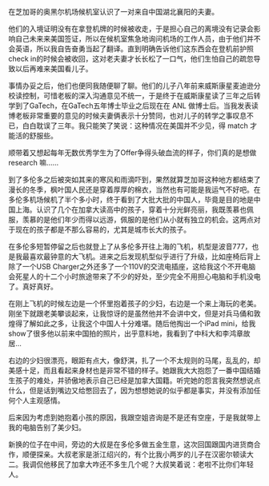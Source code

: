 在芝加哥的奥黑尔机场候机室认识了一对来自中国湖北襄阳的夫妻。

他们的入境证明没有在拿登机牌的时候被收走，于是担心自己的离境没有记录会影响自己未来来美国签证，所以在候机室焦急地询问机场的工作人员，由于他们并不会英语，所以我自告奋勇当起了翻译。直到明确告诉他们这东西会在登机前护照check in的时候会被收回，这对老夫妻才长长松了一口气，他们生怕自己的疏忽导致以后再难来美国看儿子。

事情办妥之后，他们也便同我随便聊了聊。他们的儿子八年前来威斯康星麦迪逊分校读控制，可惜老板的深入沟通意见不统一，于是终于在威斯康星读了三年之后转学到了GaTech，在GaTech五年博士毕业之后现在在 ANL 做博士后。当我发表读博老板非常重要的意见的时候夫妻俩表示十分赞同，也对儿子的转学之事叹息不已，白白耽误了三年。我只能笑了笑说：这种情况在美国并不少见，得 match 才能活的舒服些。

顺带着又想起每年无数优秀学生为了Offer争得头破血流的样子，你们真的是想做 research 嘛……

到了多伦多之后被突如其来的寒风和雨滴吓到，果然就算芝加哥这种地方都结束了漫长的冬季，枫叶国人民还是穿着厚厚的棉衣，当然也有可能是我运气不好吧。在多伦多机场候机了半个多小时，终于看到了大批大批的中国人，毕竟是目的地是中国上海。认识了几个在加拿大读高中的孩子，穿着十分光鲜亮丽，我既羡慕也佩服，羡慕的是他们年少而得以远游，佩服的是他们从小就有独立的机会。这两点对于现在的孩子都是不那么容易的，尤其是城市长大的孩子。

在多伦多短暂停留之后也就登上了从多伦多开往上海的飞机，机型是波音777，也是我最喜欢最钟意的大飞机。进来之后发现机型似乎进行了升级，比如座椅后背上除了一个USB Charger之外还多了一个110V的交流电插座，这给我这个不开电脑会死星人的十二个小时旅途带来了不少的好处，至少完全不用担心电脑和手机没电了。真好真好。

在刚上飞机的时候左边是一个怀里抱着孩子的少妇，右边是一个来上海玩的老美。刚坐下就跟老美攀谈起来，让我惊讶的是虽然他并不会讲中文，但是对兵马俑和敦煌得了解如此之多，让我这个中国人十分难堪。随后他掏出一个iPad mini，给我show了很多他以前来中国拍的照片，出乎意料地，我看到了中科大和李鸿章故居…

右边的少妇很漂亮，眼距有点大，像舒淇，扎了一个不太规则的马尾，乱乱的，却美感十足，而且看起来身材也是非常不错的样子。她跟我大大抱怨了一番中国结婚生孩子的难处，并骄傲地表示自己已经是加拿大国籍。听完她的怨言我突然想说点什么，但是话到嘴边又给憋回去了，因为想想她说的似乎都是事实，并没有添加任何个人主观感情。

后来因为考虑到她抱着小孩的原因，我跟空姐咨询是不是还有空座，于是我就带上我的电脑告别了美少妇。

新换的位子在中间，旁边的大叔是在多伦多做五金生意，这次回国跟国内进货商合作，顺便探亲。大叔老家是浙江绍兴的，有个比我小两岁的儿子在汉密尔顿读大二。我调侃他移民了加拿大咋还不多生几个呢？大叔笑着说：老啦不比你们年轻人。
